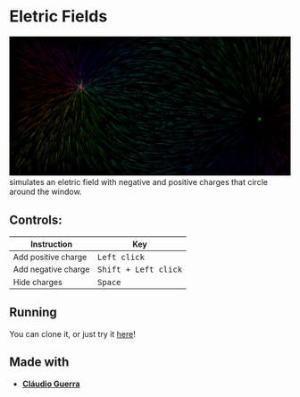 # Eletric Fields
![image](eletricfields.png)
simulates an eletric field with negative and positive charges that circle around the window.  
  
## Controls:
| Instruction | Key |
|-------------|-----|
| Add positive charge |<kbd>Left click</kbd>|
| Add negative charge |<kbd>Shift + Left click</kbd>|
| Hide charges | <kbd>Space</kbd>|

## Running
You can clone it, or just try it [here](https://maria-contins.github.io/EletricFields/)!

## Made with
* [**Cláudio Guerra**](https://github.com/claudiofcguerra)
